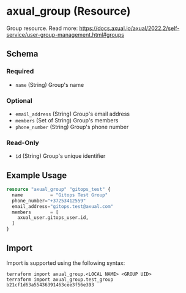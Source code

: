 # axual_group (Resource)

Group resource. Read more: https://docs.axual.io/axual/2022.2/self-service/user-group-management.html#groups

<!-- schema generated by tfplugindocs -->
## Schema

### Required

- `name` (String) Group's name

### Optional

- `email_address` (String) Group's email address
- `members` (Set of String) Group's members
- `phone_number` (String) Group's phone number

### Read-Only

- `id` (String) Group's unique identifier

## Example Usage

```terraform
resource "axual_group" "gitops_test" {
  name          = "Gitops Test Group"
  phone_number="+37253412559"
  email_address="gitops.test@axual.com"
  members       = [
    axual_user.gitops_user.id,
  ]
}
```

## Import

Import is supported using the following syntax:

```shell
terraform import axual_group.<LOCAL NAME> <GROUP UID>
terraform import axual_group.test_group b21cf1d63a55436391463cee3f56e393
```